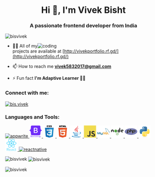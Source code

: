 <h1 align="center">Hi 👋, I'm Vivek Bisht</h1>
<h3 align="center">A passionate frontend developer from India</h3>

<p align="left"> <img src="https://komarev.com/ghpvc/?username=bisvivek&label=Profile%20views&color=0e75b6&style=flat" alt="bisvivek" /> </p>

<img align="right" alt="coding" width="400" src="https://camo.githubusercontent.com/14ff1712bf87ce40712403677a37f978f3722b8ca7237b3130e46c82663b5d1f/68747470733a2f2f7777772e61616c7068612e6e65742f77702d636f6e74656e742f75706c6f6164732f323032312f30322f707974686f6e2d666f722d7765622d646576656c6f706d656e742e676966">

- 👨‍💻 All of my projects are available at [http://vivekportfolio.rf.gd/](http://vivekportfolio.rf.gd/)

- 📫 How to reach me **vivek5832017@gmail.com**

- ⚡ Fun fact **I'm Adaptive Learner 🙋‍♂️**

<h3 align="left">Connect with me:</h3>
<p align="left">
<a href="https://instagram.com/bis.vivek" target="blank"><img align="center" src="https://raw.githubusercontent.com/rahuldkjain/github-profile-readme-generator/master/src/images/icons/Social/instagram.svg" alt="bis.vivek" height="30" width="40" /></a>
</p>

<h3 align="left">Languages and Tools:</h3>
<p align="left"> <a href="https://appwrite.io" target="_blank" rel="noreferrer"> <img src="https://www.vectorlogo.zone/logos/appwriteio/appwriteio-icon.svg" alt="appwrite" width="40" height="40"/> </a> <a href="https://getbootstrap.com" target="_blank" rel="noreferrer"> <img src="https://raw.githubusercontent.com/devicons/devicon/master/icons/bootstrap/bootstrap-plain-wordmark.svg" alt="bootstrap" width="40" height="40"/> </a> <a href="https://www.w3schools.com/css/" target="_blank" rel="noreferrer"> <img src="https://raw.githubusercontent.com/devicons/devicon/master/icons/css3/css3-original-wordmark.svg" alt="css3" width="40" height="40"/> </a> <a href="https://www.w3.org/html/" target="_blank" rel="noreferrer"> <img src="https://raw.githubusercontent.com/devicons/devicon/master/icons/html5/html5-original-wordmark.svg" alt="html5" width="40" height="40"/> </a> <a href="https://www.java.com" target="_blank" rel="noreferrer"> <img src="https://raw.githubusercontent.com/devicons/devicon/master/icons/java/java-original.svg" alt="java" width="40" height="40"/> </a> <a href="https://developer.mozilla.org/en-US/docs/Web/JavaScript" target="_blank" rel="noreferrer"> <img src="https://raw.githubusercontent.com/devicons/devicon/master/icons/javascript/javascript-original.svg" alt="javascript" width="40" height="40"/> </a> <a href="https://www.mysql.com/" target="_blank" rel="noreferrer"> <img src="https://raw.githubusercontent.com/devicons/devicon/master/icons/mysql/mysql-original-wordmark.svg" alt="mysql" width="40" height="40"/> </a> <a href="https://nodejs.org" target="_blank" rel="noreferrer"> <img src="https://raw.githubusercontent.com/devicons/devicon/master/icons/nodejs/nodejs-original-wordmark.svg" alt="nodejs" width="40" height="40"/> </a> <a href="https://www.php.net" target="_blank" rel="noreferrer"> <img src="https://raw.githubusercontent.com/devicons/devicon/master/icons/php/php-original.svg" alt="php" width="40" height="40"/> </a> <a href="https://www.python.org" target="_blank" rel="noreferrer"> <img src="https://raw.githubusercontent.com/devicons/devicon/master/icons/python/python-original.svg" alt="python" width="40" height="40"/> </a> <a href="https://reactjs.org/" target="_blank" rel="noreferrer"> <img src="https://raw.githubusercontent.com/devicons/devicon/master/icons/react/react-original-wordmark.svg" alt="react" width="40" height="40"/> </a> <a href="https://reactnative.dev/" target="_blank" rel="noreferrer"> <img src="https://reactnative.dev/img/header_logo.svg" alt="reactnative" width="40" height="40"/> </a> </p>

<p><img align="left" src="https://github-readme-stats.vercel.app/api/top-langs?username=bisvivek&show_icons=true&locale=en&layout=compact" alt="bisvivek" /></p>

<p>&nbsp;<img align="center" src="https://github-readme-stats.vercel.app/api?username=bisvivek&show_icons=true&locale=en" alt="bisvivek" /></p>

<p><img align="center" src="https://github-readme-streak-stats.herokuapp.com/?user=bisvivek&" alt="bisvivek" /></p>
